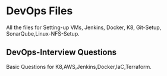 
# DevOps Files

All the files for Setting-up VMs, Jenkins, Docker, K8, Git-Setup, SonarQube,Linux-NFS-Setup.


## DevOps-Interview Questions

Basic Questions for K8,AWS,Jenkins,Docker,IaC,Terraform.
